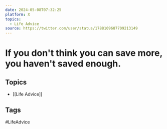 ```yaml
---
date: 2024-05-08T07:32:25
platform: X
topics:
  - Life Advice
source: https://twitter.com/user/status/1788109687709213149
---
```

# If you don't think you can save more, you haven't saved enough.

## Topics
- [[Life Advice]]

## Tags
#LifeAdvice